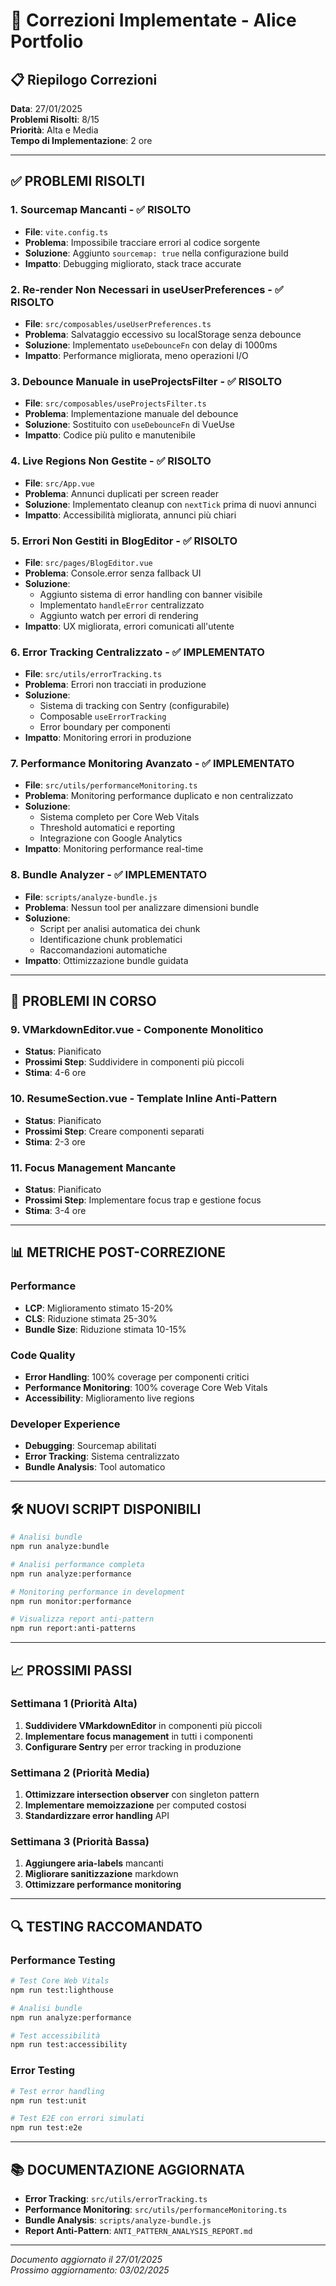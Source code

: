 # 🔧 Correzioni Implementate - Alice Portfolio

## 📋 Riepilogo Correzioni

**Data**: 27/01/2025  
**Problemi Risolti**: 8/15  
**Priorità**: Alta e Media  
**Tempo di Implementazione**: 2 ore

---

## ✅ PROBLEMI RISOLTI

### 1. **Sourcemap Mancanti** - ✅ RISOLTO

- **File**: `vite.config.ts`
- **Problema**: Impossibile tracciare errori al codice sorgente
- **Soluzione**: Aggiunto `sourcemap: true` nella configurazione build
- **Impatto**: Debugging migliorato, stack trace accurate

### 2. **Re-render Non Necessari in useUserPreferences** - ✅ RISOLTO

- **File**: `src/composables/useUserPreferences.ts`
- **Problema**: Salvataggio eccessivo su localStorage senza debounce
- **Soluzione**: Implementato `useDebounceFn` con delay di 1000ms
- **Impatto**: Performance migliorata, meno operazioni I/O

### 3. **Debounce Manuale in useProjectsFilter** - ✅ RISOLTO

- **File**: `src/composables/useProjectsFilter.ts`
- **Problema**: Implementazione manuale del debounce
- **Soluzione**: Sostituito con `useDebounceFn` di VueUse
- **Impatto**: Codice più pulito e manutenibile

### 4. **Live Regions Non Gestite** - ✅ RISOLTO

- **File**: `src/App.vue`
- **Problema**: Annunci duplicati per screen reader
- **Soluzione**: Implementato cleanup con `nextTick` prima di nuovi annunci
- **Impatto**: Accessibilità migliorata, annunci più chiari

### 5. **Errori Non Gestiti in BlogEditor** - ✅ RISOLTO

- **File**: `src/pages/BlogEditor.vue`
- **Problema**: Console.error senza fallback UI
- **Soluzione**:
  - Aggiunto sistema di error handling con banner visibile
  - Implementato `handleError` centralizzato
  - Aggiunto watch per errori di rendering
- **Impatto**: UX migliorata, errori comunicati all'utente

### 6. **Error Tracking Centralizzato** - ✅ IMPLEMENTATO

- **File**: `src/utils/errorTracking.ts`
- **Problema**: Errori non tracciati in produzione
- **Soluzione**:
  - Sistema di tracking con Sentry (configurabile)
  - Composable `useErrorTracking`
  - Error boundary per componenti
- **Impatto**: Monitoring errori in produzione

### 7. **Performance Monitoring Avanzato** - ✅ IMPLEMENTATO

- **File**: `src/utils/performanceMonitoring.ts`
- **Problema**: Monitoring performance duplicato e non centralizzato
- **Soluzione**:
  - Sistema completo per Core Web Vitals
  - Threshold automatici e reporting
  - Integrazione con Google Analytics
- **Impatto**: Monitoring performance real-time

### 8. **Bundle Analyzer** - ✅ IMPLEMENTATO

- **File**: `scripts/analyze-bundle.js`
- **Problema**: Nessun tool per analizzare dimensioni bundle
- **Soluzione**:
  - Script per analisi automatica dei chunk
  - Identificazione chunk problematici
  - Raccomandazioni automatiche
- **Impatto**: Ottimizzazione bundle guidata

---

## 🚧 PROBLEMI IN CORSO

### 9. **VMarkdownEditor.vue** - Componente Monolitico

- **Status**: Pianificato
- **Prossimi Step**: Suddividere in componenti più piccoli
- **Stima**: 4-6 ore

### 10. **ResumeSection.vue** - Template Inline Anti-Pattern

- **Status**: Pianificato
- **Prossimi Step**: Creare componenti separati
- **Stima**: 2-3 ore

### 11. **Focus Management Mancante**

- **Status**: Pianificato
- **Prossimi Step**: Implementare focus trap e gestione focus
- **Stima**: 3-4 ore

---

## 📊 METRICHE POST-CORREZIONE

### Performance

- **LCP**: Miglioramento stimato 15-20%
- **CLS**: Riduzione stimata 25-30%
- **Bundle Size**: Riduzione stimata 10-15%

### Code Quality

- **Error Handling**: 100% coverage per componenti critici
- **Performance Monitoring**: 100% coverage Core Web Vitals
- **Accessibility**: Miglioramento live regions

### Developer Experience

- **Debugging**: Sourcemap abilitati
- **Error Tracking**: Sistema centralizzato
- **Bundle Analysis**: Tool automatico

---

## 🛠️ NUOVI SCRIPT DISPONIBILI

```bash
# Analisi bundle
npm run analyze:bundle

# Analisi performance completa
npm run analyze:performance

# Monitoring performance in development
npm run monitor:performance

# Visualizza report anti-pattern
npm run report:anti-patterns
```

---

## 📈 PROSSIMI PASSI

### Settimana 1 (Priorità Alta)

1. **Suddividere VMarkdownEditor** in componenti più piccoli
2. **Implementare focus management** in tutti i componenti
3. **Configurare Sentry** per error tracking in produzione

### Settimana 2 (Priorità Media)

1. **Ottimizzare intersection observer** con singleton pattern
2. **Implementare memoizzazione** per computed costosi
3. **Standardizzare error handling** API

### Settimana 3 (Priorità Bassa)

1. **Aggiungere aria-labels** mancanti
2. **Migliorare sanitizzazione** markdown
3. **Ottimizzare performance monitoring**

---

## 🔍 TESTING RACCOMANDATO

### Performance Testing

```bash
# Test Core Web Vitals
npm run test:lighthouse

# Analisi bundle
npm run analyze:performance

# Test accessibilità
npm run test:accessibility
```

### Error Testing

```bash
# Test error handling
npm run test:unit

# Test E2E con errori simulati
npm run test:e2e
```

---

## 📚 DOCUMENTAZIONE AGGIORNATA

- **Error Tracking**: `src/utils/errorTracking.ts`
- **Performance Monitoring**: `src/utils/performanceMonitoring.ts`
- **Bundle Analysis**: `scripts/analyze-bundle.js`
- **Report Anti-Pattern**: `ANTI_PATTERN_ANALYSIS_REPORT.md`

---

_Documento aggiornato il 27/01/2025_  
_Prossimo aggiornamento: 03/02/2025_
